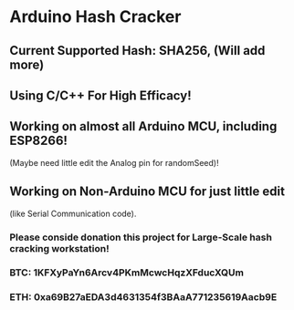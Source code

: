 # Arduino Hash Cracker

## Current Supported Hash: SHA256, (Will add more)

## Using C/C++ For High Efficacy!

## Working on almost all Arduino MCU, including ESP8266!

(Maybe need little edit the Analog pin for randomSeed)!

## Working on Non-Arduino MCU for just little edit

(like Serial Communication code).

### Please conside donation this project for Large-Scale hash cracking workstation!

### BTC: 1KFXyPaYn6Arcv4PKmMcwcHqzXFducXQUm

### ETH: 0xa69B27aEDA3d4631354f3BAaA771235619Aacb9E
